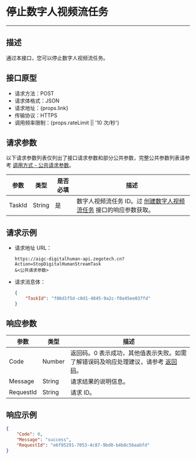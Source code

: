 # 停止数字人视频流任务

---

##  描述

通过本接口，您可以停止数字人视频流任务。

## 接口原型

- 请求方法：POST
- 请求体格式：JSON
- 请求地址：{props.link}
- 传输协议：HTTPS
- 调用频率限制：{props.rateLimit || '10 次/秒'}
<PostPrototype link="https://aigc-digitalhuman-api.zegotech.cn?Action=StopDigitalHumanStreamTask" />

## 请求参数

以下请求参数列表仅列出了接口请求参数和部分公共参数，完整公共参数列表请参考 [调用方式 - 公共请求参数](/aigc-digital-human-server/server-apis/accessing-server-apis#公共请求参数)。

| 参数               | 类型   | 是否必填 | 描述             |
|------------------|------|------|-------------------------|
| TaskId      | String | 是    | 数字人视频流任务 ID。过 [创建数字人视频流任务](/aigc-digital-human-server/server-apis/digital-human-streaming/create-digital-human-stream-task) 接口的响应参数获取。    |

## 请求示例

- 请求地址 URL：

    ```https
    https://aigc-digitalhuman-api.zegotech.cn?Action=StopDigitalHumanStreamTask
    &<公共请求参数>
    ```

- 请求消息体：

    ```json
    {
        "TaskId": "f06d1f5d-c0d1-4845-9a2c-f0a45ee037fd"
    }
    ```

## 响应参数

| 参数 | 类型 | 描述 |
|------|------|------|
| Code | Number | 返回码。0 表示成功，其他值表示失败。如需了解错误码及响应处理建议，请参考 [返回码](/aigc-digital-human-server/server-apis/return-codes)。 |
| Message | String | 请求结果的说明信息。 |
| RequestId | String | 请求 ID。 |

## 响应示例

```json
{
    "Code": 0,
    "Message": "success",
    "RequestId": "e6f95291-7053-4c87-9bd0-b4b8c56aabfd"
}
```